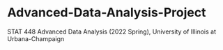 # Advanced-Data-Analysis-Project
STAT 448 Advanced Data Analysis (2022 Spring), University of Illinois at Urbana-Champaign
